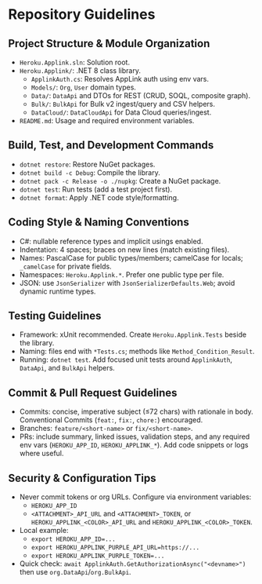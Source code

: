 # Repository Guidelines

## Project Structure & Module Organization

- `Heroku.Applink.sln`: Solution root.
- `Heroku.Applink/`: .NET 8 class library.
  - `ApplinkAuth.cs`: Resolves AppLink auth using env vars.
  - `Models/`: `Org`, `User` domain types.
  - `Data/`: `DataApi` and DTOs for REST (CRUD, SOQL, composite graph).
  - `Bulk/`: `BulkApi` for Bulk v2 ingest/query and CSV helpers.
  - `DataCloud/`: `DataCloudApi` for Data Cloud queries/ingest.
- `README.md`: Usage and required environment variables.

## Build, Test, and Development Commands

- `dotnet restore`: Restore NuGet packages.
- `dotnet build -c Debug`: Compile the library.
- `dotnet pack -c Release -o ./nupkg`: Create a NuGet package.
- `dotnet test`: Run tests (add a test project first).
- `dotnet format`: Apply .NET code style/formatting.

## Coding Style & Naming Conventions

- C#: nullable reference types and implicit usings enabled.
- Indentation: 4 spaces; braces on new lines (match existing files).
- Names: PascalCase for public types/members; camelCase for locals; `_camelCase` for private fields.
- Namespaces: `Heroku.Applink.*`. Prefer one public type per file.
- JSON: use `JsonSerializer` with `JsonSerializerDefaults.Web`; avoid dynamic runtime types.

## Testing Guidelines

- Framework: xUnit recommended. Create `Heroku.Applink.Tests` beside the library.
- Naming: files end with `*Tests.cs`; methods like `Method_Condition_Result`.
- Running: `dotnet test`. Add focused unit tests around `ApplinkAuth`, `DataApi`, and `BulkApi` helpers.

## Commit & Pull Request Guidelines

- Commits: concise, imperative subject (≤72 chars) with rationale in body. Conventional Commits (`feat:`, `fix:`, `chore:`) encouraged.
- Branches: `feature/<short-name>` or `fix/<short-name>`.
- PRs: include summary, linked issues, validation steps, and any required env vars (`HEROKU_APP_ID`, `HEROKU_APPLINK_*`). Add code snippets or logs where useful.

## Security & Configuration Tips

- Never commit tokens or org URLs. Configure via environment variables:
  - `HEROKU_APP_ID`
  - `<ATTACHMENT>_API_URL` and `<ATTACHMENT>_TOKEN`, or `HEROKU_APPLINK_<COLOR>_API_URL` and `HEROKU_APPLINK_<COLOR>_TOKEN`.
- Local example:
  - `export HEROKU_APP_ID=...`
  - `export HEROKU_APPLINK_PURPLE_API_URL=https://...`
  - `export HEROKU_APPLINK_PURPLE_TOKEN=...`
- Quick check: `await ApplinkAuth.GetAuthorizationAsync("<devname>")` then use `org.DataApi`/`org.BulkApi`.

